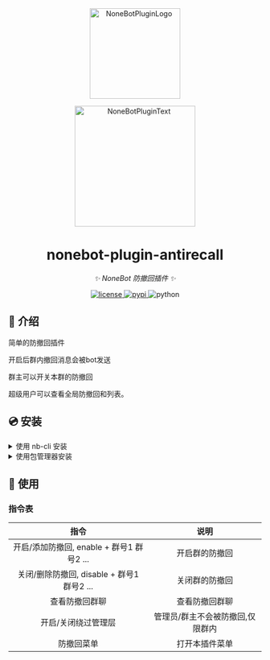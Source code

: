 <div align="center">
  <a href="https://v2.nonebot.dev/store"><img src="https://github.com/A-kirami/nonebot-plugin-template/blob/resources/nbp_logo.png" width="180" height="180" alt="NoneBotPluginLogo"></a>
  <br>
  <p><img src="https://github.com/A-kirami/nonebot-plugin-template/blob/resources/NoneBotPlugin.svg" width="240" alt="NoneBotPluginText"></p>
</div>

<div align="center">

# nonebot-plugin-antirecall

_✨ NoneBot 防撤回插件 ✨_


<a href="./LICENSE">
    <img src="https://img.shields.io/github/license/A-kirami/nonebot-plugin-namelist.svg" alt="license">
</a>
<a href="https://pypi.python.org/pypi/nonebot-plugin-namelist">
    <img src="https://img.shields.io/pypi/v/nonebot-plugin-namelist.svg" alt="pypi">
</a>
<img src="https://img.shields.io/badge/python-3.8+-blue.svg" alt="python">

</div>


## 📖 介绍

简单的防撤回插件

开启后群内撤回消息会被bot发送

群主可以开关本群的防撤回

超级用户可以查看全局防撤回和列表。

## 💿 安装

<details>
<summary>使用 nb-cli 安装</summary>
在 nonebot2 项目的根目录下打开命令行, 输入以下指令即可安装

    nb plugin install nonebot-plugin-antirecall

</details>

<details>
<summary>使用包管理器安装</summary>
在 nonebot2 项目的插件目录下, 打开命令行, 根据你使用的包管理器, 输入相应的安装命令

<details>
<summary>pip</summary>

    pip install nonebot-plugin-antirecall
</details>
<details>
<summary>pdm</summary>

    pdm add nonebot-plugin-antirecall
</details>
<details>
<summary>poetry</summary>

    poetry add nonebot-plugin-antirecall
</details>
<details>
<summary>conda</summary>

    conda install nonebot-plugin-antirecall
</details>

打开 nonebot2 项目的 `bot.py` 文件, 在其中写入

    nonebot.load_plugin('nonebot_plugin_antirecall')

</details>


## 🎉 使用
### 指令表
| 指令 | 说明 |
|:-----:|:----:|
| 开启/添加防撤回, enable + 群号1 群号2 ...|开启群的防撤回 |
| 关闭/删除防撤回, disable + 群号1 群号2 ...|关闭群的防撤回 |
| 查看防撤回群聊 |查看防撤回群聊 |
| 开启/关闭绕过管理层 |管理员/群主不会被防撤回,仅限群内 |
| 防撤回菜单 |打开本插件菜单 |